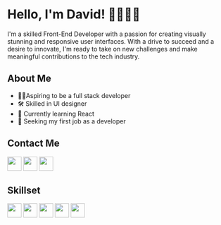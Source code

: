 # Hello, I'm David! 👋👨🏿‍💻

I'm a skilled Front-End Developer with a passion for creating visually stunning and responsive user interfaces. With a drive to succeed and a desire to innovate, I'm ready to take on new challenges and make meaningful contributions to the tech industry.

## About Me
- 💪🏽Aspiring to be a full stack developer
- 🛠 Skilled in UI designer
- 🌱 Currently learning React
- 💼 Seeking my first job as a developer

## Contact Me
<a href="#https://twitter.com/ola_dayve"><img height="32" width="32" src="https://cdn.simpleicons.org/twitter/gray" /></a>
<a href="#"><img height="32" width="32" src="https://cdn.simpleicons.org/linkedin/gray" /></a>
<a href="mailto:davidolanrewaju538@gmail.com"><img height="32" width="32" src="https://cdn.simpleicons.org/gmail/gray" /></a>

## Skillset
<a href="#"><img height="32" width="32" src="https://cdn.simpleicons.org/html5/gray" /></a>
<a href="#"><img height="32" width="32" src="https://cdn.simpleicons.org/css3/gray" /></a>
<a href="#"><img height="32" width="32" src="https://cdn.simpleicons.org/javascript/gray" /></a>
<a href="#"><img height="32" width="32" src="https://cdn.simpleicons.org/react/gray" /></a>
<a href="#"><img height="32" width="32" src="https://cdn.simpleicons.org/figma/gray" /></a>

<!-- ## My StatCard
<!-- [![David's GitHub stats](https://github-readme-stats.vercel.app/api?username=dave-prog&show_icons=true&theme=github_dark_dimmed)](https://github.com/dave-prog/github-readme-stats) -->
<!-- [![Top Langs](https://github-readme-stats.vercel.app/api/top-langs/?username=dave-prog&hide_progress=true&layout=compact&theme=github_dark_dimmed)](https://github.com/dave-prog/github-readme-stats) -->



<!-- My proficiency in HTML, CSS, Bootstrap, and JavaScript allows me to produce high-quality code that meets project requirements and exceeds client expectations. Also, aspiring to be a Full-Stack Developer, I'm dedicated to continuous learning and staying up-to-date with industry trends and best practices. Currently seeking new job opportunities to contribute to exciting projects and further develop my skills. With a drive to succeed and a desire to innovate, I'm ready to take on new challenges and make meaningful contributions to the tech industry.-->
<!--
**dave-prog/dave-prog** is a ✨ _special_ ✨ repository because it+98s `README.md` (this file) appears on your GitHub profile.

Here are some ideas to get you started:

- 🔭 I’m currently working on ...
- 🌱 I’m currently learning ...
- 👯 I’m looking to collaborate on ...
- 🤔 I’m looking for help with ...
- 💬 Ask me about ...
- 📫 How to reach me: ...
- 😄 Pronouns: ...
- ⚡ Fun fact: ...
-->
